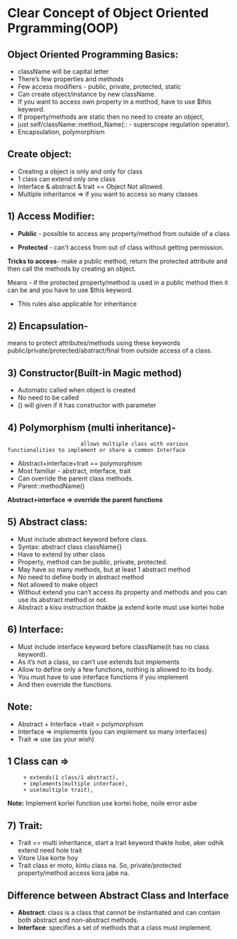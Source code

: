# Clear Concept of Object Oriented Prgramming(OOP)

## Object Oriented Programming Basics:

+ className will be capital letter
+ There’s few properties and methods
+ Few access modifiers - public, private, protected, static
+ Can create object/instance by new className.
+ If you want to access own property in a method, have to use $this keyword.
+ If property/methods are static then no need to create an object, <br/>
+ just self/className::method_Name(:: - superscope regulation operator).
+ Encapsulation, polymorphism

## Create object: 
+ Creating a object is only and only for class
+ 1 class can extend only one class
+ Interface & abstract & trait == Object Not allowed.
+ Multiple inheritance => if you want to access so many classes

## 1) Access Modifier:

+ **Public** - possible to access any property/method from outside of a class

+ **Protected** - can't access from out of class without getting permission.

**Tricks to access**- make a public method, return the protected attribute and then call the methods by creating an object.

Means - if the protected property/method is used in a public method then it can be and you have to use $this keyword.

+ This rules also applicable for inheritance

## 2) Encapsulation- 
means to protect attributes/methods using these keywords public/private/protected/abstract/final from outside access of a class.

## 3) Constructor(Built-in Magic method)
+ Automatic called when object is created
+ No need to be called
+ () will given if it has constructor with parameter

## 4) Polymorphism (multi inheritance)-
                           allows multiple class with various functionalities to implement or share a common Interface
+ Abstract+interface+trait == polymorphism
+ Most familiar - abstract, interface, trait
+ Can override the parent class methods.
+ Parent::methodName()

**Abstract+interface => override the parent functions**

## 5) Abstract class:
+ Must include abstract keyword before class.
+ Syntax: abstract class className{}
+ Have to extend by other class
+ Property, method can be public, private, protected.
+ May have so many methods, but at least 1 abstract method
+ No need to define body in abstract method 
+ Not allowed to make object
+ Without extend you can’t access its property and methods and you can use its abstract method or not.
+ Abstract a kisu instruction thakbe ja extend korle must use kortei hobe

## 6) Interface:
+ Must include interface keyword before className(it has no class keyword).
+ As it’s not a class, so can’t use extends but implements
+ Allow to define only a few functions, nothing is allowed to its body.
+ You must have to use interface functions if you implement
+ And then override the functions. 

## Note: 
+ Abstract + Interface +trait = polymorphism
+ Interface => implements (you can implement so many interfaces)
+ Trait => use (as your wish)
## 1 Class can =>
         + extends(1 class/1 abstract),
         + implements(multiple interface), 
         + use(multiple trait), 

**Note:** Implement korlei function use kortei hobe, noile error asbe

## 7) Trait: 
+ Trait == multi inheritance, start a trait keyword thakte hobe, aker odhik extend need hole trait 
+ Vitore Use korte hoy
+ Trait class er moto, kintu class na. So, private/protected property/method access kora jabe na.

## Difference between Abstract Class and Interface 
+ **Abstract**: class is a class that cannot be instantiated and can contain both abstract and non-abstract methods.
+ **Interface**: specifies a set of methods that a class must implement.

